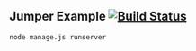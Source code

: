 Jumper Example   [![Build Status](https://travis-ci.org/ashier/jumper.js-sample.png)](https://travis-ci.org/ashier/jumper.js-sample)
--------------

`node manage.js runserver`
